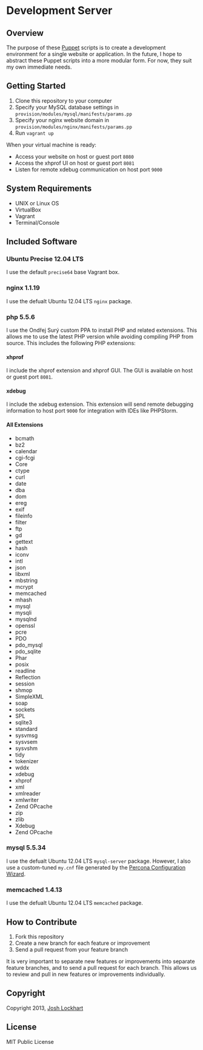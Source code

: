 # Development Server

## Overview

The purpose of these [Puppet][puppet] scripts is to create a development environment for a single website or application.
In the future, I hope to abstract these Puppet scripts into a more modular form. For now, they suit
my own immediate needs.

## Getting Started

1. Clone this repository to your computer
2. Specify your MySQL database settings in `provision/modules/mysql/manifests/params.pp`
3. Specify your nginx website domain in `provision/modules/nginx/manifests/params.pp`
4. Run `vagrant up`

When your virtual machine is ready:

* Access your website on host or guest port `8080`
* Access the xhprof UI on host or guest port `8081`
* Listen for remote xdebug communication on host port `9000`

## System Requirements

* UNIX or Linux OS
* VirtualBox
* Vagrant
* Terminal/Console

## Included Software

### Ubuntu Precise 12.04 LTS

I use the default `precise64` base Vagrant box.

### nginx 1.1.19

I use the defualt Ubuntu 12.04 LTS `nginx` package.

### php 5.5.6

I use the Ondřej Surý custom PPA to install PHP and related extensions. This allows me to use the latest PHP version while avoiding compiling PHP from source. This includes the following PHP extensions:

#### xhprof

I include the xhprof extension and xhprof GUI. The GUI is available on host or guest port `8081`.

#### xdebug

I include the xdebug extension. This extension will send remote debugging information to host port `9000` for integration with IDEs like PHPStorm.

#### All Extensions

* bcmath
* bz2
* calendar
* cgi-fcgi
* Core
* ctype
* curl
* date
* dba
* dom
* ereg
* exif
* fileinfo
* filter
* ftp
* gd
* gettext
* hash
* iconv
* intl
* json
* libxml
* mbstring
* mcrypt
* memcached
* mhash
* mysql
* mysqli
* mysqlnd
* openssl
* pcre
* PDO
* pdo_mysql
* pdo_sqlite
* Phar
* posix
* readline
* Reflection
* session
* shmop
* SimpleXML
* soap
* sockets
* SPL
* sqlite3
* standard
* sysvmsg
* sysvsem
* sysvshm
* tidy
* tokenizer
* wddx
* xdebug
* xhprof
* xml
* xmlreader
* xmlwriter
* Zend OPcache
* zip
* zlib
* Xdebug
* Zend OPcache

### mysql 5.5.34

I use the defualt Ubuntu 12.04 LTS `mysql-server` package. However, I also use a custom-tuned `my.cnf` file generated by the [Percona Configuration Wizard](http://tools.percona.com/).

### memcached 1.4.13

I use the defualt Ubuntu 12.04 LTS `memcached` package.

## How to Contribute

1. Fork this repository
2. Create a new branch for each feature or improvement
3. Send a pull request from your feature branch

It is very important to separate new features or improvements into separate feature branches, and to send a
pull request for each branch. This allows us to review and pull in new features or improvements individually.

## Copyright

Copyright 2013, [Josh Lockhart][josh]

## License

MIT Public License

[puppet]: http://puppetlabs.com/
[josh]: http://www.joshlockhart.com/

